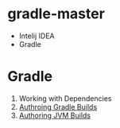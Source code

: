 # gradle-master
- Intelij IDEA
- Gradle

# Gradle
1. Working with Dependencies
2. [Authroing Gradle Builds](https://docs.gradle.org/current/userguide/build_environment.html)
3. [Authoring JVM Builds](https://docs.gradle.org/current/userguide/building_java_projects.html)

